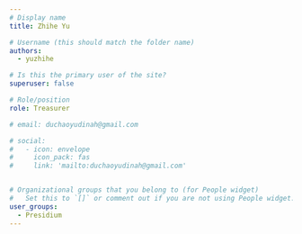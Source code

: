 ```yaml
---
# Display name
title: Zhihe Yu

# Username (this should match the folder name)
authors:
  - yuzhihe

# Is this the primary user of the site?
superuser: false

# Role/position
role: Treasurer

# email: duchaoyudinah@gmail.com

# social:
#   - icon: envelope
#     icon_pack: fas
#     link: 'mailto:duchaoyudinah@gmail.com'


# Organizational groups that you belong to (for People widget)
#   Set this to `[]` or comment out if you are not using People widget.
user_groups:
  - Presidium
---
```

